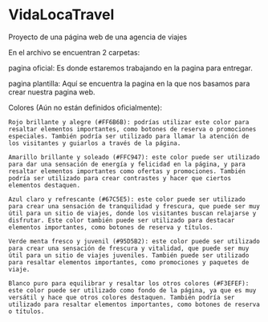 # VidaLocaTravel
Proyecto de una página web de una agencia de viajes

En el archivo se encuentran 2 carpetas:

pagina oficial: Es donde estaremos trabajando en la pagina para entregar.

pagina plantilla: Aquí se encuentra la pagina en la que nos basamos para crear nuestra pagina web.

Colores (Aún no están definidos oficialmente):

    Rojo brillante y alegre (#FF6B6B): podrías utilizar este color para resaltar elementos importantes, como botones de reserva o promociones especiales. También podría ser utilizado para llamar la atención de los visitantes y guiarlos a través de la página.

    Amarillo brillante y soleado (#FFC947): este color puede ser utilizado para dar una sensación de energía y felicidad en la página, y para resaltar elementos importantes como ofertas y promociones. También podría ser utilizado para crear contrastes y hacer que ciertos elementos destaquen.

    Azul claro y refrescante (#67C5E5): este color puede ser utilizado para crear una sensación de tranquilidad y frescura, que puede ser muy útil para un sitio de viajes, donde los visitantes buscan relajarse y disfrutar. Este color también puede ser utilizado para destacar elementos importantes, como botones de reserva y títulos.

    Verde menta fresco y juvenil (#95D5B2): este color puede ser utilizado para crear una sensación de frescura y vitalidad, que puede ser muy útil para un sitio de viajes juveniles. También puede ser utilizado para resaltar elementos importantes, como promociones y paquetes de viaje.

    Blanco puro para equilibrar y resaltar los otros colores (#F3EFEF): este color puede ser utilizado como fondo de la página, ya que es muy versátil y hace que otros colores destaquen. También podría ser utilizado para resaltar elementos importantes, como botones de reserva o títulos.

